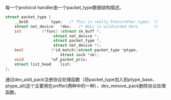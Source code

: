 每一个protocol handler由一个packet_type数据结构描述。

```c
struct packet_type {
	__be16			type;	/* This is really htons(ether_type). */
	struct net_device	*dev;	/* NULL is wildcarded here	     */
	int			(*func) (struct sk_buff *,
					 struct net_device *,
					 struct packet_type *,
					 struct net_device *);
	bool			(*id_match)(struct packet_type *ptype,
					    struct sock *sk);
	void			*af_packet_priv;
	struct list_head	list;
};
```

通过dev_add_pack注册协议处理函数（将packet_type加入到ptype_base、ptype_all(这个主要用在sniffer)两种中的一种），dev_remove_pack删除协议处理函数。